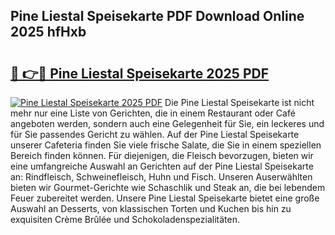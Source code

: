 ## Pine Liestal Speisekarte PDF Download Online 2025 hfHxb

# <h2><a href="http://gcbxol.nevu.top/?p=Pine+Liestal+Speisekarte">🔗 👉🔴 Pine Liestal Speisekarte 2025 PDF</a></h2>

[![Pine Liestal Speisekarte 2025 PDF](https://i.imgur.com/dBaPXMq.png)](http://gcbxol.nevu.top/?p=Pine+Liestal+Speisekarte)
Die Pine Liestal Speisekarte ist nicht mehr nur eine Liste von Gerichten, die in einem Restaurant oder Café angeboten werden, sondern auch eine Gelegenheit für Sie, ein leckeres und für Sie passendes Gericht zu wählen. Auf der Pine Liestal Speisekarte unserer Cafeteria finden Sie viele frische Salate, die Sie in einem speziellen Bereich finden können. Für diejenigen, die Fleisch bevorzugen, bieten wir eine umfangreiche Auswahl an Gerichten auf der Pine Liestal Speisekarte an: Rindfleisch, Schweinefleisch, Huhn und Fisch. Unseren Auserwählten bieten wir Gourmet-Gerichte wie Schaschlik und Steak an, die bei lebendem Feuer zubereitet werden. Unsere Pine Liestal Speisekarte bietet eine große Auswahl an Desserts, von klassischen Torten und Kuchen bis hin zu exquisiten Crème Brûlée und Schokoladenspezialitäten.
